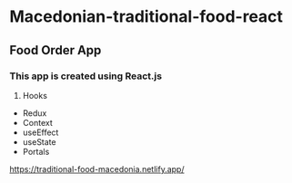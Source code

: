 # Macedonian-traditional-food-react
## Food Order App

### This app is created using React.js
1. Hooks
- Redux
- Context
- useEffect
- useState
- Portals


https://traditional-food-macedonia.netlify.app/
